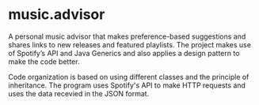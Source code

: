 # music.advisor

A personal music advisor that makes preference-based suggestions and shares links to new releases and featured playlists.
The project makes use of Spotify’s API and Java Generics and also applies a design pattern to make the code better.

Code organization is based on using different classes and the principle of inheritance.
The program uses Spotify's API to make HTTP requests and uses the data recevied in the JSON format.
